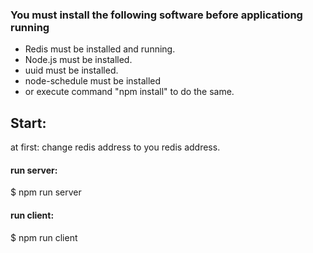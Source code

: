 ### You must install the following software before applicationg running
* Redis must be installed and running.
* Node.js must be installed.
* uuid must be installed.
* node-schedule must be installed
* or execute command "npm install" to do the same. 

## Start:

at first: change redis address to you redis address.

#### run server:
$ npm run server
#### run client:
$ npm run client
